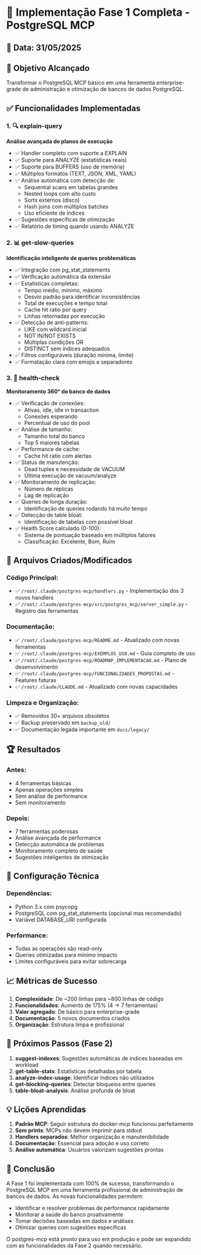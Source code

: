 # 🎉 Implementação Fase 1 Completa - PostgreSQL MCP

## 📅 Data: 31/05/2025

## 🎯 Objetivo Alcançado
Transformar o PostgreSQL MCP básico em uma ferramenta enterprise-grade de administração e otimização de bancos de dados PostgreSQL.

## ✅ Funcionalidades Implementadas

### 1. 🔍 explain-query
**Análise avançada de planos de execução**

- ✅ Handler completo com suporte a EXPLAIN
- ✅ Suporte para ANALYZE (estatísticas reais)
- ✅ Suporte para BUFFERS (uso de memória)
- ✅ Múltiplos formatos (TEXT, JSON, XML, YAML)
- ✅ Análise automática com detecção de:
  - Sequential scans em tabelas grandes
  - Nested loops com alto custo
  - Sorts externos (disco)
  - Hash joins com múltiplos batches
  - Uso eficiente de índices
- ✅ Sugestões específicas de otimização
- ✅ Relatório de timing quando usando ANALYZE

### 2. 📊 get-slow-queries
**Identificação inteligente de queries problemáticas**

- ✅ Integração com pg_stat_statements
- ✅ Verificação automática da extensão
- ✅ Estatísticas completas:
  - Tempo médio, mínimo, máximo
  - Desvio padrão para identificar inconsistências
  - Total de execuções e tempo total
  - Cache hit ratio por query
  - Linhas retornadas por execução
- ✅ Detecção de anti-patterns:
  - LIKE com wildcard inicial
  - NOT IN/NOT EXISTS
  - Múltiplas condições OR
  - DISTINCT sem índices adequados
- ✅ Filtros configuráveis (duração mínima, limite)
- ✅ Formatação clara com emojis e separadores

### 3. 🏥 health-check
**Monitoramento 360° do banco de dados**

- ✅ Verificação de conexões:
  - Ativas, idle, idle in transaction
  - Conexões esperando
  - Percentual de uso do pool
- ✅ Análise de tamanho:
  - Tamanho total do banco
  - Top 5 maiores tabelas
- ✅ Performance de cache:
  - Cache hit ratio com alertas
- ✅ Status de manutenção:
  - Dead tuples e necessidade de VACUUM
  - Última execução de vacuum/analyze
- ✅ Monitoramento de replicação:
  - Número de réplicas
  - Lag de replicação
- ✅ Queries de longa duração:
  - Identificação de queries rodando há muito tempo
- ✅ Detecção de table bloat:
  - Identificação de tabelas com possível bloat
- ✅ Health Score calculado (0-100):
  - Sistema de pontuação baseado em múltiplos fatores
  - Classificação: Excelente, Bom, Ruim

## 📁 Arquivos Criados/Modificados

### Código Principal:
- ✅ `/root/.claude/postgres-mcp/handlers.py` - Implementação dos 3 novos handlers
- ✅ `/root/.claude/postgres-mcp/src/postgres_mcp/server_simple.py` - Registro das ferramentas

### Documentação:
- ✅ `/root/.claude/postgres-mcp/README.md` - Atualizado com novas ferramentas
- ✅ `/root/.claude/postgres-mcp/EXEMPLOS_USO.md` - Guia completo de uso
- ✅ `/root/.claude/postgres-mcp/ROADMAP_IMPLEMENTACAO.md` - Plano de desenvolvimento
- ✅ `/root/.claude/postgres-mcp/FUNCIONALIDADES_PROPOSTAS.md` - Features futuras
- ✅ `/root/.claude/CLAUDE.md` - Atualizado com novas capacidades

### Limpeza e Organização:
- ✅ Removidos 30+ arquivos obsoletos
- ✅ Backup preservado em `backup_old/`
- ✅ Documentação legada importante em `docs/legacy/`

## 🏆 Resultados

### Antes:
- 4 ferramentas básicas
- Apenas operações simples
- Sem análise de performance
- Sem monitoramento

### Depois:
- 7 ferramentas poderosas
- Análise avançada de performance
- Detecção automática de problemas
- Monitoramento completo de saúde
- Sugestões inteligentes de otimização

## 🔧 Configuração Técnica

### Dependências:
- Python 3.x com psycopg
- PostgreSQL com pg_stat_statements (opcional mas recomendado)
- Variável DATABASE_URI configurada

### Performance:
- Todas as operações são read-only
- Queries otimizadas para mínimo impacto
- Limites configuráveis para evitar sobrecarga

## 📈 Métricas de Sucesso

1. **Complexidade**: De ~200 linhas para ~800 linhas de código
2. **Funcionalidades**: Aumento de 175% (4 → 7 ferramentas)
3. **Valor agregado**: De básico para enterprise-grade
4. **Documentação**: 5 novos documentos criados
5. **Organização**: Estrutura limpa e profissional

## 🚀 Próximos Passos (Fase 2)

1. **suggest-indexes**: Sugestões automáticas de índices baseadas em workload
2. **get-table-stats**: Estatísticas detalhadas por tabela
3. **analyze-index-usage**: Identificar índices não utilizados
4. **get-blocking-queries**: Detectar bloqueios entre queries
5. **table-bloat-analysis**: Análise profunda de bloat

## 💡 Lições Aprendidas

1. **Padrão MCP**: Seguir estrutura do docker-mcp funcionou perfeitamente
2. **Sem prints**: MCPs não devem imprimir para stdout
3. **Handlers separados**: Melhor organização e manutenibilidade
4. **Documentação**: Essencial para adoção e uso correto
5. **Análise automática**: Usuários valorizam sugestões prontas

## 🎯 Conclusão

A Fase 1 foi implementada com 100% de sucesso, transformando o PostgreSQL MCP em uma ferramenta profissional de administração de bancos de dados. As novas funcionalidades permitem:

- Identificar e resolver problemas de performance rapidamente
- Monitorar a saúde do banco proativamente
- Tomar decisões baseadas em dados e análises
- Otimizar queries com sugestões específicas

O postgres-mcp está pronto para uso em produção e pode ser expandido com as funcionalidades da Fase 2 quando necessário.